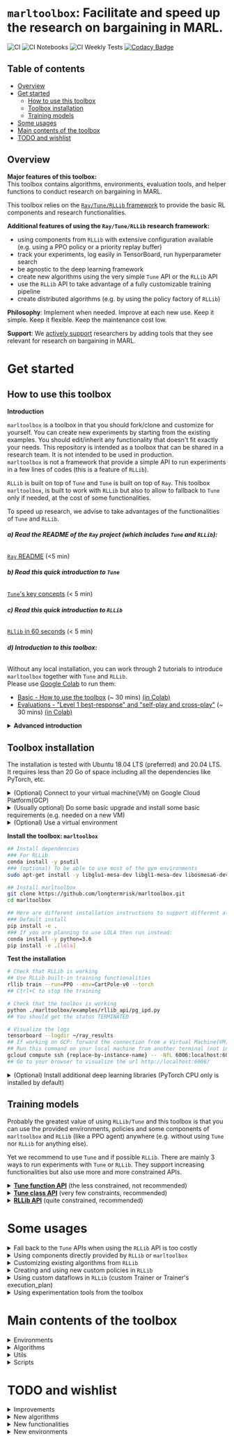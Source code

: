 # `marltoolbox`: Facilitate and speed up the research on bargaining in MARL.

![CI](https://github.com/longtermrisk/marltoolbox/actions/workflows/ci.yml/badge.svg)
![CI Notebooks](https://github.com/longtermrisk/marltoolbox/actions/workflows/ci_notebooks.yml/badge.svg)
![CI Weekly Tests](https://github.com/longtermrisk/marltoolbox/actions/workflows/weekly_tests.yml/badge.svg)
[![Codacy Badge](https://app.codacy.com/project/badge/Grade/d143b4574720496994226d7adc24f417)](https://www.codacy.com/gh/longtermrisk/marltoolbox/dashboard?utm_source=github.com&amp;utm_medium=referral&amp;utm_content=longtermrisk/marltoolbox&amp;utm_campaign=Badge_Grade)

## Table of contents

<!--ts-->

- [Overview](#overview)
- [Get started](#get-started)
    * [How to use this toolbox](#how-to-use-this-toolbox)
    * [Toolbox installation](#toolbox-installation)
    * [Training models](#training-models)
- [Some usages](#some-usages)
- [Main contents of the toolbox](#main-contents-of-the-toolbox)
- [TODO and wishlist](#todo-and-wishlist)

<!--te-->

## Overview

**Major features of this toolbox:**  
This toolbox contains algorithms, environments, evaluation tools, and helper functions to conduct research on bargaining
in MARL.

This toolbox relies on the [`Ray/Tune/RLLib` framework](https://docs.ray.io/en/master/rllib.html)
to provide the basic RL components and research functionalities.

**Additional features of using the `Ray/Tune/RLLib` research framework:**

- using components from `RLLib` with extensive configuration available
  (e.g. using a PPO policy or a priority replay buffer)
- track your experiments, log easily in TensorBoard, run hyperparameter search
- be agnostic to the deep learning framework
- create new algorithms using the very simple `Tune` API or the `RLLib` API
- use the `RLLib` API to take advantage of a fully customizable training pipeline
- create distributed algorithms (e.g. by using the policy factory of `RLLib`)

**Philosophy**: Implement when needed. Improve at each new use. Keep it simple. Keep it flexible. Keep the maintenance
cost low.

**Support**: We <ins>actively support</ins> researchers by adding tools that they see relevant for research on
bargaining in MARL.

# Get started

## How to use this toolbox

<b>Introduction</b>

`marltoolbox` is a toolbox in that you should fork/clone and customize for yourself. You can create new experiments by
starting from the existing examples. You should edit/inherit any functionality that doesn't fit exactly your needs. This
repository is intended as a toolbox that can be shared in a research team. It is not intended to be used in
production.   
`marltoolbox` is not a framework that provide a simple API to run experiments in a few lines of codes (this is a feature
of `RLLib`).

`RLLib` is built on top of `Tune` and `Tune` is built on top of `Ray`. This toolbox `marltoolbox`, is built to work
with `RLLib`
but also to allow to fallback to `Tune` only if needed, at the cost of some functionalities.

To speed up research, we advise to take advantages of the functionalities of `Tune` and `RLLib`.

###### **a) Read the README of the `Ray` project (which includes `Tune` and `RLLib`):**

[`Ray` README](https://github.com/ray-project/ray) (<5 min)

###### **b) Read this quick introduction to `Tune`**

[`Tune`'s key concepts](https://docs.ray.io/en/master/tune/key-concepts.html) (< 5 min)

###### **c) Read this quick introduction to `RLLib`**

[`RLlib` in 60 seconds](https://docs.ray.io/en/master/rllib.html#rllib-in-60-seconds) (< 5 min)

###### **d) Introduction to this toolbox:**

Without any local installation, you can work through 2 tutorials to introduce `marltoolbox` together with `Tune`
and `RLLib`.  
Please use [Google Colab](https://colab.research.google.com/notebooks/intro.ipynb#recent=true)
to run them:

- [Basic - How to use the toolbox](https://github.com/longtermrisk/marltoolbox/blob/master/marltoolbox/examples/Tutorial_Basics_How_to_use_the_toolbox.ipynb)
  (~ 30
  mins) [(in Colab)](https://colab.research.google.com/github/longtermrisk/marltoolbox/blob/master/marltoolbox/examples/Tutorial_Basics_How_to_use_the_toolbox.ipynb)
- [Evaluations - "Level 1 best-response" and "self-play and cross-play"](https://github.com/longtermrisk/marltoolbox/blob/master/marltoolbox/examples/Tutorial_Evaluations_Level_1_best_response_and_self_play_and_cross_play.ipynb)
  (~ 30
  mins) [(in Colab)](https://colab.research.google.com/github/longtermrisk/marltoolbox/blob/master/marltoolbox/examples/Tutorial_Evaluations_Level_1_best_response_and_self_play_and_cross_play.ipynb)

<details>

<summary>
<b>Advanced introduction</b>

</summary>


To explore `Tune` further:

- [`Tune` documentation](https://docs.ray.io/en/latest/tune/user-guide.html)
- [`Tune` tutorials](https://github.com/ray-project/tutorial/tree/master/tune_exercises)
- [`Tune` examples](https://docs.ray.io/en/master/tune/examples/index.html#tune-general-examples)

To explore `RLLib` further:

- [a simple tutorial](https://colab.research.google.com/github/ray-project/tutorial/blob/master/rllib_exercises/rllib_exercise02_ppo.ipynb)
  where `RLLib` is used to train a PPO algorithm
- [`RLLib` documentation](https://docs.ray.io/en/master/rllib-toc.html)
- [`RLLib` tutorials](https://github.com/ray-project/tutorial/tree/master/rllib_exercises)
- [`RLLib` examples](https://github.com/ray-project/ray/tree/master/rllib/examples)

To explore the toolbox `marltoolbox` further, take a look at
[our examples](https://github.com/longtermrisk/marltoolbox/tree/master/marltoolbox/examples).


</details>

## Toolbox installation

The installation is tested with Ubuntu 18.04 LTS (preferred) and 20.04 LTS.  
It requires less than 20 Go of space including all the dependencies like PyTorch, etc.


<details>

<summary>
(Optional) Connect to your virtual machine(VM) on Google Cloud Platform(GCP)
</summary>

```bash
gcloud compute ssh {replace-by-instance-name}
```

</details>
<details>

<summary>
(Usually optional) Do some basic upgrade and install some basic requirements (e.g. needed on a new VM)
</summary>

```bash
sudo apt update
sudo apt upgrade
sudo apt-get install build-essential
# Run this command another time (especially needed with Ubuntu 20.04 LTS)
sudo apt-get install build-essential
```

</details>
<details>

<summary>
(Optional) Use a virtual environment
</summary>

```bash
# If needed, install conda:
## Follow instruction at
https://docs.conda.io/projects/conda/en/latest/user-guide/install/linux.html
## Like that:
	wget https://repo.anaconda.com/miniconda/Miniconda3-latest-Linux-x86_64.sh
	bash Miniconda3-latest-Linux-x86_64.sh
	# Enter. Enter... yes. Enter. yes.
	exit  
	# Connect again to the VM or open a new terminal
        gcloud compute ssh {replace-by-instance-name} 
	# Check your conda installation  
	conda list

# Create a virtual environment:
conda create -y -n marltoolbox python=3.8.5
conda activate marltoolbox
pip install --upgrade pip
```

</details>


**Install the toolbox: `marltoolbox`**

```bash
## Install dependencies
### For RLLib
conda install -y psutil
### (optional) To be able to use most of the gym environments
sudo apt-get install -y libglu1-mesa-dev libgl1-mesa-dev libosmesa6-dev xvfb ffmpeg curl patchelf libglfw3 libglfw3-dev cmake zlib1g zlib1g-dev swig

## Install marltoolbox
git clone https://github.com/longtermrisk/marltoolbox.git
cd marltoolbox

## Here are different installation instructions to support different algorithms
### Default install
pip install -e .
### If you are planning to use LOLA then run instead:
conda install -y python=3.6
pip install -e .[lola]
```

**Test the installation**

```bash
# Check that RLLib is working
## Use RLLib built-in training functionalities
rllib train --run=PPO --env=CartPole-v0 --torch 
## Ctrl+C to stop the training 

# Check that the toolbox is working
python ./marltoolbox/examples/rllib_api/pg_ipd.py
## You should get the status TERMINATED

# Visualize the logs
tensorboard --logdir ~/ray_results
## If working on GCP: forward the connection from a Virtual Machine(VM) to your machine
## Run this command on your local machine from another terminal (not in the VM)
gcloud compute ssh {replace-by-instance-name} -- -NfL 6006:localhost:6006
## Go to your browser to visualize the url http://localhost:6006/
```

<details>

<summary>
(Optional) Install additional deep learning libraries (PyTorch CPU only is installed by default)
</summary>

```bash
# Install PyTorch with GPU
# Check cuda version
nvidia-smi
# Look for "CUDA Version: XX.X"
# With the right cuda version:
conda install pytorch torchvision cudatoolkit=[cuda version like 10.2] -c pytorch
# Check PyTorch installation and if your GPU is available to PyTorch
python
    import torch
    torch.__version__
    torch.cuda.is_available()
    exit()

# Install Tensorflow
pip install tensorflow
```

</details>

## Training models

Probably the greatest value of using `RLLib/Tune` and this toolbox is that you can use the provided environments,
policies and some components of `marltoolbox` and `RLLib` (like a PPO agent)
anywhere (e.g. without using `Tune` nor `RLLib` for anything else).

Yet we recommend to use `Tune` and if possible `RLLib`. There are mainly 3 ways to run experiments with `Tune`
or `RLLib`. They support increasing functionalities but also use more and more constrained APIs.


<details>

<summary>
<b><ins>Tune function API</ins></b> (the less constrained, not recommended) 
</summary>

- **Constraints:** With the `Tune` function API, you only need to provide the training
  function. [See the `Tune` documentation](https://docs.ray.io/en/master/tune/key-concepts.html).
- **Best used:** If you want to very quickly run some code from an external repository.
- **Functionalities:** Running several seeds in parallel and comparing their results. Easily plot values to TensorBoard
  and visualizing the plots in live. Tracking your experiments and hyperparameters. Hyperparameter search. Early
  stopping.

</details>

<details>

<summary>
<b><ins>Tune class API</ins></b> (very few constraints, recommended)   
</summary>

- **Constraints:** You need to provide a Trainer class with at minimum a setup method and a step
  method. [See the `Tune` documentation](https://docs.ray.io/en/master/tune/key-concepts.html).
- **Best used:** If you want to run some code from an external repository and you need checkpoints. Helpers in this
  toolbox (`marltoolbox.utils.policy.get_tune_policy_class`)
  will also allow you transform this class (already trained) into frozen `RLLib` policies. This is useful to produce
  evaluation against other `RLLib` algorithms or when using experimentation tools from `marltoolbox.utils`.
- **<ins>Additional</ins> functionalities:** Cleaner format. Checkpoints. Allow conversion to the `RLLib` policy API.   
  The trained agents can be converted to the `RLLib` policy API for evaluation only. This allows you to use
  functionalities which rely on the `RLLib` API (but not training).

</details>


<details>

<summary>
<b><ins>RLLib API</ins></b> (quite constrained, recommended)  
</summary>

- **Constraints:** You need to use the `RLLib` API (trainer, policy, callbacks, etc.). For information, `RLLib` trainer
  classes are specific implementations of the `Tune` class API
  (just above). [See the `RLLib` documentation](https://docs.ray.io/en/master/rllib-toc.html).
- **Best used:** If you are creating a new training setup or policy from scratch. Or if you want a seamless integration
  with all `RLLib` components. Or if you need distributed training.
- **<ins>Additional</ins> functionalities:** Using easily all components from `RLLib`
  (models, environments, algorithms, exploration, schedulers, preprocessing, etc.). Using the customizable trainer and
  policy factories from `RLLib`.

</details>

# Some usages

<details>

<summary>
Fall back to the <code>Tune</code> APIs when using the <code>RLLib</code> API is too costly
</summary>

If the setup you want to train already exist, has a training loop and if the cost to convert it into `RLLib` is too
expensive, then with minimum changes you can use `Tune`.

**When is the conversion cost to `RLLib` too high?**

- If the algorithm has a complex unusual dataflow
- If the algorithm has an unusual training process
    - like `LOLA`: performing "virtual" opponent updates
    - like `LTFT`: nested algorithms
- If you don't need to change the algorithm
- If you don't plan to run the algorithm against policies from `RLLib`
- If you do not plan to work much with the algorithm. And thus, you do not want to invest time in the conversion
  to `RLLib`.
- Some points above and you are only starting to use `RLLib`
- etc.

###### Tutorials:

- Tutorial_Basics_How_to_use_the_toolbox.ipynb

###### Examples:

You can find such examples in `marltoolbox.examples.tune_class_api` and in `marltoolbox.examples.tune_function_api`.

</details>

<details>

<summary>
Using components directly provided by <code>RLLib</code> or 
<code>marltoolbox</code>
</summary>

###### Tutorials:

- Tutorial_Basics_How_to_use_the_toolbox.ipynb

###### a) Examples using the `Tune` class API:

- Using an A3C policy: `amd.py` with `use_rllib_policy = True` (toolbox example)
- Using (custom or not) environments:
    - IPD and coin game environments: amd.py (toolbox example)
    - Asymmetric coin game environment: lola_pg_official.py (toolbox example)

###### b) Examples using the `RLLib` API:

- IPD environments: pg_ipd.py (toolbox example)
- Coin game environment: ppo_coin_game.py (toolbox example)
- APEX_DDPG and the water world environment:
  [`multi_agent_independent_learning.py`](https://github.com/ray-project/ray/blob/master/rllib/examples/multi_agent_independent_learning.py)
- MADDPG and the two step game environment:
  [`two_step_game.py`](https://github.com/ray-project/ray/blob/master/rllib/examples/two_step_game.py)
- Policy Gradient (PG) and the rock paper scissors environment:
  [`rock_paper_scissors_multiagent.py`](https://github.com/ray-project/ray/blob/master/rllib/examples/rock_paper_scissors_multiagent.py)
  (in the `run_same_policy` function)

</details>

<details>

<summary>
Customizing existing algorithms from <code>RLLib</code>
</summary>

###### Examples:

- Customize policy's postprocessing (processing after env.step) and trainer:
  inequity_aversion.py (toolbox example)
- Change the loss function of the Policy Gradient (PG) Policy:
  [`rock_paper_scissors_multiagent.py`](https://github.com/ray-project/ray/blob/master/rllib/examples/rock_paper_scissors_multiagent.py)  
  (in the `run_with_custom_entropy_loss` function)

</details>


<details>

<summary>
Creating and using new custom policies in <code>RLLib</code>
</summary>

In `RLLib`, customizing a policy allows to change its training and evaluation logics.

###### Examples:

- Hardcoded random Policy:
  [`multi_agent_custom_policy.py`](https://github.com/ray-project/ray/blob/master/rllib/examples/multi_agent_custom_policy.py)
- Hardcoded fixed Policy:
  [`rock_paper_scissors_multiagent.py`](https://github.com/ray-project/ray/blob/master/rllib/examples/rock_paper_scissors_multiagent.py)  
  (in the `run_heuristic_vs_learned` function)
- Policy with nested Policies: `ltft_with_various_env.py` (toolbox example)

</details>

<details>

<summary>
Using custom dataflows in <code>RLLib</code> (custom Trainer or Trainer's execution_plan)
</summary>

###### Examples:

- Training 2 different policies with 2 different Trainers
  (less complex but less sample efficient than the 2nd method below):
  [`multi_agent_two_trainers.py`](https://github.com/ray-project/ray/blob/master/rllib/examples/multi_agent_two_trainers.py)
- Training 2 different policies with a custom Trainer (more complex, more sample efficient):
  [`two_trainer_workflow.py`](https://github.com/ray-project/ray/blob/master/rllib/examples/two_trainer_workflow.py)

</details>

<details>

<summary>
Using experimentation tools from the toolbox
</summary>

###### Tutorials:

- Evaluations_Level_1_best_response_and_self_play_and_cross_play.ipynb

###### Examples:

- Training a level 1 best response: `l1br_amtft.py` (toolbox example)
- Evaluating same-play and cross-play performances: `amtft_various_env.py` (toolbox example)

</details>

# Main contents of the toolbox

<details>

<summary>
Environments
</summary>

- various matrix social dilemmas
- various coin games
- bargaining with alternating offers ([Emergent Communication through Negotiation](https://arxiv.org/abs/1804.03980))

</details>

<details>

<summary>
Algorithms
</summary>

- AMD ([Adaptive Mechanism Design](https://arxiv.org/abs/1806.04067))
- amTFT ([Approximate Markov Tit-For-Tat](https://arxiv.org/abs/1707.01068))
- LTFT ([Learning Tit-For-Tat](https://longtermrisk.org/files/toward_cooperation_learning_games_oct_2020.pdf),
  **simplified version**)
- LOLA-Exact, LOLA-PG, LOLA-DICE
- supervised learning
- population
    - This policy plays an episode by sampling a policy from a population of similar policies
- hierarchical
    - It is a base policy class which allows the use of nested algorithms

</details>

<details>

<summary>
Utils
</summary>

- exploration
    - SoftQ with temperature schedule
    - SoftQ with clustering of the Q values
- log
    - callbacks to log values from environments and policies
- lvl1_best_response
    - helper functions to train level 1 exploiters
- policy
    - helper to transform a trained Tune Trainer into frozen RLLib policies
- postprocessing
    - helpers to compute welfare functions and add this data in the evaluation batch
      (the batches sampled by the evaluation workers)
- restore
    - helpers to load a checkpoint only for a chosen policy (instead of for all existing policies as RLLib does)
- rollout
    - a rollout runner function which can be called from inside a RLLib policy
- self_and_cross_perf
    - a helper to evaluate the performance in self-play and cross-play.    
      "self-play": playing against agents from the same training run.  
      "cross-play": playing against agents from different training runs.
- plot
    - helpers to plot results

</details>


<details>

<summary>
Scripts
</summary>

- aggregate_and_plot_tensorboard_data
    - a script to aggregate the logged values from several seeds
      (into mean, std, etc.) and to create summary plots

</details>

# TODO and wishlist

<details>

<summary>
Improvements
</summary>

- Add unit tests for the algorithms
- Refactor the algorithm to make them more readable
- Use the logger everywhere
- Add and improve docstrings
- Set good hyper-parameters in the custom examples
- Report all results directly in Weights&Biases (saving download time from VM)

</details>

<details>

<summary>
New algorithms
</summary>

- Multi-agent adversarial IRL
- Multi-agent generative adversarial imitation learning
- Model-based RL like PETS, MPC
- Opponent modeling like k-level
- Capability to use algorithms from OpenSpiel like MCTS

</details>

<details>

<summary>
New functionalities
</summary>

- Reward uncertainty
- Full / partial observability of opponent actions
- (partial) Parameter transparency
- Easy benchmarking with metrics specific to MARL
- (more on) Exploitability evaluation
- Performance against a suite of other MARL algorithms

</details>

<details>

<summary>
New environments
</summary>

    - Capability to use environments from OpenSpiel
    - (iterated) Ultimatum game (including variants)

</details>


